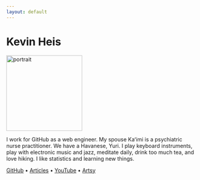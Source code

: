 ```yaml
---
layout: default
---
```


# Kevin Heis

<img src="https://avatars3.githubusercontent.com/u/1221423?s=400&v=4" alt="portrait" width="200" />

I work for GitHub as a web engineer. My spouse Kaʻimi is a psychiatric nurse practitioner. We have a Havanese, Yuri. I play keyboard instruments, play with electronic music and jazz, meditate daily, drink too much tea, and love hiking. I like statistics and learning new things.

[GitHub][github] &bull; [Articles](/stories) &bull;  [YouTube][youtube] &bull; [Artsy][vimeo]

[github]: https://github.com/heiskr
[youtube]: https://www.youtube.com/channel/UCyJoOeTGjdzPKfHX177JkBQ
[vimeo]: https://vimeo.com/heiskr
